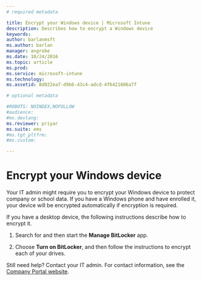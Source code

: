 ```yaml
---
# required metadata

title: Encrypt your Windows device | Microsoft Intune
description: Describes how to encrypt a Windows device
keywords:
author: barlanmsftms.author: barlan
manager: angrobe
ms.date: 10/24/2016
ms.topic: article
ms.prod:
ms.service: microsoft-intune
ms.technology:
ms.assetid: 8d022ea7-d9b6-43c4-adcd-4f6421606a7f

# optional metadata

#ROBOTS: NOINDEX,NOFOLLOW
#audience:
#ms.devlang:
ms.reviewer: priyar
ms.suite: ems
#ms.tgt_pltfrm:
#ms.custom:

---
```



# Encrypt your Windows device

Your IT admin might require you to encrypt your Windows device to protect company or school data. If you have a Windows phone and have enrolled it, your device will be encrypted automatically if encryption is required.

If you have a desktop device, the following instructions describe how to encrypt it.

1.  Search for and then start the **Manage BitLocker** app.

2.  Choose **Turn on BitLocker**, and then follow the instructions to encrypt each of your drives.

Still need help? Contact your IT admin. For contact information, see the [Company Portal website](http://portal.manage.microsoft.com).
